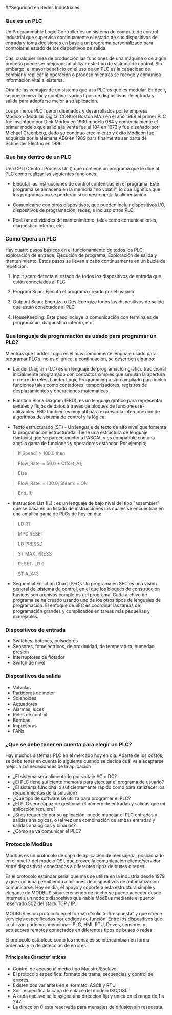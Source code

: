 ##Seguridad en Redes Industriales


### Que es un PLC

Un Programmable Logic Controller es un sistema de computo de control industrial que supervisa continuamente el estado de sus dispositivos de entrada y toma decisiones en base a un programa personalizado para controlar el estado de los dispositivos de salida.

Casi cualquier línea de producción las funciones de una máquina o de algún proceso puede ser mejorado al utilizar este tipo de sistema de control. Sin embargo, el mayor beneficio en el uso de un PLC es la capacidad de cambiar y replicar la operación o proceso mientras se recoge y comunica información vital al sistema.

Otra de las ventajas de un sistema que usa PLC es que es modular. Es decir, se puede mezclar y combinar varios tipos de dispositivos de entrada y salida para adaptarse mejor a su aplicación.

Los primeros PLC fueron diseñados y desarrollados por le empresa Modicon (Modular Digital CONtrol Boston MA.) en el año 1968 el primer PLC fue inventado por Dick Morley en 1969 modelo 084 y comercialmente el primer modelo que salió a la venta fue el 184 en 1973 y fue diseñado por Michael Greenberg, dado su continuo crecimiento y éxito Modicon fue adquirida por la alemana AEG en 1989 para finalmente ser parte de Schneider Electric en 1996

### Que hay dentro de un PLC

  Una CPU (Centrol Process Unit) que contiene un programa que le dice al PLC como realizar las siguientes funciones:

* Ejecutar las instrucciones de control contenidas en el programa. Este programa se almacena en la memoria "no volátil", lo que significa que los programas no se perderán si se desconecta la alimentación.

* Comunicarse con otros dispositivos, que pueden incluir dispositivos I/O, dispositivos de programación, redes, e incluso otros PLC.

* Realizar actividades de mantenimiento, tales como comunicaciones, diagnóstico interno, etc.

### Como Opera un PLC
 
 Hay cuatro pasos básicos en el funcionamiento de todos los PLC; exploración de entrada, Ejecución de programa, Exploración de salida y mantenimiento. Estos pasos se llevan a cabo continuamente en un bucle de repetición.

1. Input scan: detecta el estado de todos los dispositivos de entrada que están conectados al PLC

2. Program Scan: Ejecuta el programa creado por el usuario

3. Outpunt Scan: Energiza o Des-Energiza todos los dispositivos de salida que están conectados al PLC

4. HouseKeeping: Este paso incluye la comunicación con terminales de programacio, diagnostico interno, etc.

### Que lenguaje de programación es usado para programar un PLC?

  Mientras que Ladder Logic es el mas comúnmente lenguaje usado para programar PLC’s, no es el único, a continuación, se describen algunos:

* Ladder Diagram (LD) es un lenguaje de programación grafico tradicional inicialmente programado con contactos simples que simulan la apertura o cierre de reles, Ladder Logic Programming a sido ampliado para incluir funciones tales como contadores, temporizadores, registros de desplazamientos y operaciones matemáticas.

* Function Block Diagram (FBD): es un lenguaje grafico para representar señales y flujos de datos a través de bloques de funciones re-utilizables. FBD también es muy útil para expresar la interconexión de algoritmos de sistema de control y la lógica.

* Texto estructurado (ST) - Un lenguaje de texto de alto nivel que fomenta la programación estructurada. Tiene una estructura de lenguaje (sintaxis) que se parece mucho a PASCAL y es compatible con una amplia gama de funciones y operadores estándar. Por ejemplo;

> If Speed1 > 100.0 then

> Flow_Rate: = 50.0 + Offset_A1;

> Else

> Flow_Rate: = 100.0; Steam: = ON
 
> End_If;


* Instruction List (IL) : es un lenguaje de bajo nivel del tipo "assembler" que se basa en un listado de instrucciones los cuales se encuentran en una amplica gama de PLCs de hoy en dia:

> LD   R1

> MPC  RESET

> LD   PRESS_1

> ST   MAX_PRESS

> RESET:  LD 0

> ST   A_X43

* Sequential Function Chart (SFC): Un programa en SFC es una visión general del sistema de control, en el que los bloques de construcción básicos son archivos completos del programa. Cada archivo de programa se ha creado usando uno de los otros tipos de lenguajes de programación. El enfoque de SFC es coordinar las tareas de programación grandes y complicados en tareas más pequeñas y manejables.

### Dispositivos de entrada

* Switches, botones, pulsadores
* Sensores, fotoeléctricos, de proximidad, de temperatura, humedad, presión
* Interruptores de flotador
* Switch de nivel

### Dispositivos de salida

* Valvulas
* Partidores de motor
* Solenoides
* Actuadores
* Alarmas, luces
* Reles de control
* Bombas
* Impresoras
* FANs


### ¿Que se debe tener en cuenta para elegir un PLC?

  Hay muchos sistemas PLC en el mercado hoy en día. Aparte de los costos, se debe tener en cuenta lo siguiente cuando se decida cuál va a adaptarse mejor a las necesidades de la aplicación

- ¿El sistema será alimentado por voltaje AC o DC?
- ¿El PLC tiene suficiente memoria para ejecutar el programa de usuario?
- ¿El sistema funciona lo suficientemente rápido como para satisfacer los requerimientos de la solución?
- ¿Qué tipo de software se utiliza para programar el PLC?
- ¿El PLC será capaz de gestionar el número de entradas y salidas que mi aplicación requiere?
- ¿Si es requerido por su aplicación, puede manejar el PLC entradas y salidas analógicas, o tal vez una combinación de ambas entradas y salidas analógicas y binarias?
- ¿Cómo se va comunicar el PLC?

### Protocolo ModBus
  
  Modbus es un protocolo de capa de aplicación de mensajería, posicionado en el nivel 7 del modelo OSI, que provee la comunicación cliente/servidor entre dispositivos conectados a diferentes tipos de buses o redes.

Es el protocolo estándar serial que más se utiliza en la industria desde 1979 y que continúa permitiendo a millones de dispositivos de automatización comunicarse. Hoy en día, el apoyo y soporte a esta estructura simple y elegante de MODBUS sigue creciendo de hecho se puede acceder desde Internet a un nodo o dispositivo que hable ModBus mediante el puerto reservado
502 del stack TCP / IP.

MODBUS es un protocolo en el formato “solicitud/respuesta” y que ofrece servicios especificados por códigos de función. Entre los dispositivos que lo utilizan podemos mencionar: PLC, HMI, RTU, Drives, sensores
y actuadores remotos conectados en diferentes tipos de buses o redes. 

El protocolo establece como los mensajes se intercambian en forma ordenada y la de deteccion de errores.

#### Principales Caracter´ısticas

- Control de acceso al medio tipo Maestro/Esclavo.
- El protocolo especifica: formato de trama, secuencias y control de errores.
- Existen dos variantes en el formato: ASCII y RTU
- Solo especifica la capa de enlace del modelo ISO/OSI. ´
- A cada esclavo se le asigna una direccion fija y unica en el rango de 1 a 247. ´
- La direccion 0 esta reservada para mensajes de difusion sin respuesta.


